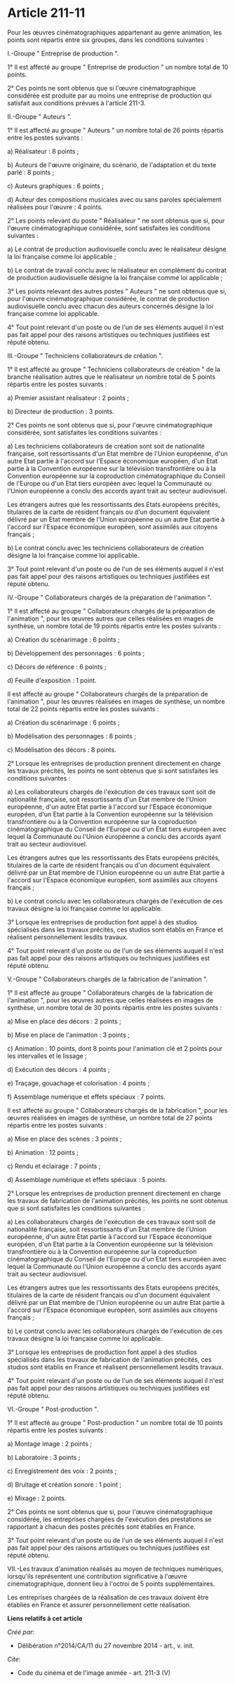 # Article 211-11

Pour les œuvres cinématographiques appartenant au genre animation, les points sont répartis entre six groupes, dans les
conditions suivantes : 

I.-Groupe " Entreprise de production ". 

1° Il est affecté au groupe " Entreprise de production " un nombre total de 10 points. 

2° Ces points ne sont obtenus que si l'œuvre cinématographique considérée est produite par au moins une entreprise de
production qui satisfait aux conditions prévues à l'article 211-3. 

II.-Groupe " Auteurs ". 

1° Il est affecté au groupe " Auteurs " un nombre total de 26 points répartis entre les postes suivants : 

a) Réalisateur : 8 points ; 

b) Auteurs de l'œuvre originaire, du scénario, de l'adaptation et du texte parlé : 8 points ; 

c) Auteurs graphiques : 6 points ; 

d) Auteur des compositions musicales avec ou sans paroles spécialement réalisées pour l'œuvre : 4 points. 

2° Les points relevant du poste " Réalisateur " ne sont obtenus que si, pour l'œuvre cinématographique considérée, sont
satisfaites les conditions suivantes : 

a) Le contrat de production audiovisuelle conclu avec le réalisateur désigne la loi française comme loi applicable ; 

b) Le contrat de travail conclu avec le réalisateur en complément du contrat de production audiovisuelle désigne la loi
française comme loi applicable ; 

3° Les points relevant des autres postes " Auteurs " ne sont obtenus que si, pour l'œuvre cinématographique considérée, le
contrat de production audiovisuelle conclu avec chacun des auteurs concernés désigne la loi française comme loi applicable. 

4° Tout point relevant d'un poste ou de l'un de ses éléments auquel il n'est pas fait appel pour des raisons artistiques ou
techniques justifiées est réputé obtenu. 

III.-Groupe " Techniciens collaborateurs de création ". 

1° Il est affecté au groupe " Techniciens collaborateurs de création " de la branche réalisation autres que le réalisateur un
nombre total de 5 points répartis entre les postes suivants : 

a) Premier assistant réalisateur : 2 points ; 

b) Directeur de production : 3 points. 

2° Ces points ne sont obtenus que si, pour l'œuvre cinématographique considérée, sont satisfaites les conditions suivantes : 

a) Les techniciens collaborateurs de création sont soit de nationalité française, soit ressortissants d'un Etat membre de
l'Union européenne, d'un autre Etat partie à l'accord sur l'Espace économique européen, d'un Etat partie à la Convention
européenne sur la télévision transfrontière ou à la Convention européenne sur la coproduction cinématographique du Conseil de
l'Europe ou d'un Etat tiers européen avec lequel la Communauté ou l'Union européenne a conclu des accords ayant trait au
secteur audiovisuel. 

Les étrangers autres que les ressortissants des Etats européens précités, titulaires de la carte de résident français ou d'un
document équivalent délivré par un Etat membre de l'Union européenne ou un autre Etat partie à l'accord sur l'Espace
économique européen, sont assimilés aux citoyens français ; 

b) Le contrat conclu avec les techniciens collaborateurs de création désigne la loi française comme loi applicable. 

3° Tout point relevant d'un poste ou de l'un de ses éléments auquel il n'est pas fait appel pour des raisons artistiques ou
techniques justifiées est réputé obtenu. 

IV.-Groupe " Collaborateurs chargés de la préparation de l'animation ". 

1° Il est affecté au groupe " Collaborateurs chargés de la préparation de l'animation ", pour les œuvres autres que celles
réalisées en images de synthèse, un nombre total de 19 points répartis entre les postes suivants : 

a) Création du scénarimage : 6 points ; 

b) Développement des personnages : 6 points ; 

c) Décors de référence : 6 points ; 

d) Feuille d'exposition : 1 point. 

Il est affecté au groupe " Collaborateurs chargés de la préparation de l'animation ", pour les œuvres réalisées en images de
synthèse, un nombre total de 22 points répartis entre les postes suivants : 

a) Création du scénarimage : 6 points ; 

b) Modélisation des personnages : 8 points ; 

c) Modélisation des décors : 8 points. 

2° Lorsque les entreprises de production prennent directement en charge les travaux précités, les points ne sont obtenus que
si sont satisfaites les conditions suivantes : 

a) Les collaborateurs chargés de l'exécution de ces travaux sont soit de nationalité française, soit ressortissants d'un Etat
membre de l'Union européenne, d'un autre Etat partie à l'accord sur l'Espace économique européen, d'un Etat partie à la
Convention européenne sur la télévision transfrontière ou à la Convention européenne sur la coproduction cinématographique du
Conseil de l'Europe ou d'un Etat tiers européen avec lequel la Communauté ou l'Union européenne a conclu des accords ayant
trait au secteur audiovisuel. 

Les étrangers autres que les ressortissants des Etats européens précités, titulaires de la carte de résident français ou d'un
document équivalent délivré par un Etat membre de l'Union européenne ou un autre Etat partie à l'accord sur l'Espace
économique européen, sont assimilés aux citoyens français ; 

b) Le contrat conclu avec les collaborateurs chargés de l'exécution de ces travaux désigne la loi française comme loi
applicable. 

3° Lorsque les entreprises de production font appel à des studios spécialisés dans les travaux précités, ces studios sont
établis en France et réalisent personnellement lesdits travaux. 

4° Tout point relevant d'un poste ou de l'un de ses éléments auquel il n'est pas fait appel pour des raisons artistiques ou
techniques justifiées est réputé obtenu. 

V.-Groupe " Collaborateurs chargés de la fabrication de l'animation ". 

1° Il est affecté au groupe " Collaborateurs chargés de la fabrication de l'animation ", pour les œuvres autres que celles
réalisées en images de synthèse, un nombre total de 30 points répartis entre les postes suivants : 

a) Mise en place des décors : 2 points ; 

b) Mise en place de l'animation : 3 points ; 

c) Animation : 10 points, dont 8 points pour l'animation clé et 2 points pour les intervalles et le lissage ; 

d) Exécution des décors : 4 points ; 

e) Traçage, gouachage et colorisation : 4 points ; 

f) Assemblage numérique et effets spéciaux : 7 points. 

Il est affecté au groupe " Collaborateurs chargés de la fabrication ", pour les œuvres réalisées en images de synthèse, un
nombre total de 27 points répartis entre les postes suivants : 

a) Mise en place des scènes : 3 points ; 

b) Animation : 12 points ; 

c) Rendu et éclairage : 7 points ; 

d) Assemblage numérique et effets spéciaux : 5 points. 

2° Lorsque les entreprises de production prennent directement en charge les travaux de fabrication de l'animation précités,
les points ne sont obtenus que si sont satisfaites les conditions suivantes : 

a) Les collaborateurs chargés de l'exécution de ces travaux sont soit de nationalité française, soit ressortissants d'un Etat
membre de l'Union européenne, d'un autre Etat partie à l'accord sur l'Espace économique européen, d'un Etat partie à la
Convention européenne sur la télévision transfrontière ou à la Convention européenne sur la coproduction cinématographique du
Conseil de l'Europe ou d'un Etat tiers européen avec lequel la Communauté ou l'Union européenne a conclu des accords ayant
trait au secteur audiovisuel. 

Les étrangers autres que les ressortissants des Etats européens précités, titulaires de la carte de résident français ou d'un
document équivalent délivré par un Etat membre de l'Union européenne ou un autre Etat partie à l'accord sur l'Espace
économique européen, sont assimilés aux citoyens français ; 

b) Le contrat conclu avec les collaborateurs chargés de l'exécution de ces travaux désigne la loi française comme loi
applicable. 

3° Lorsque les entreprises de production font appel à des studios spécialisés dans les travaux de fabrication de l'animation
précités, ces studios sont établis en France et réalisent personnellement lesdits travaux. 

4° Tout point relevant d'un poste ou de l'un de ses éléments auquel il n'est pas fait appel pour des raisons artistiques ou
techniques justifiées est réputé obtenu. 

VI.-Groupe " Post-production ". 

1° Il est affecté au groupe " Post-production " un nombre total de 10 points répartis entre les postes suivants : 

a) Montage image : 2 points ; 

b) Laboratoire : 3 points ; 

c) Enregistrement des voix : 2 points ; 

d) Bruitage et création sonore : 1 point ; 

e) Mixage : 2 points. 

2° Ces points ne sont obtenus que si, pour l'œuvre cinématographique considérée, les entreprises chargées de l'exécution des
prestations se rapportant à chacun des postes précités sont établies en France. 

3° Tout point relevant d'un poste ou de l'un de ses éléments auquel il n'est pas fait appel pour des raisons artistiques ou
techniques justifiées est réputé obtenu. 

VII.-Les travaux d'animation réalisés au moyen de techniques numériques, lorsqu'ils représentent une contribution
significative à l'œuvre cinématographique, donnent lieu à l'octroi de 5 points supplémentaires. 

Les entreprises chargées de la réalisation de ces travaux doivent être établies en France et assurer personnellement cette
réalisation.

**Liens relatifs à cet article**

_Créé par_:

  - Délibération n°2014/CA/11 du 27 novembre 2014 - art., v. init.

_Cite_:

  - Code du cinéma et de l'image animée - art. 211-3 (V)
